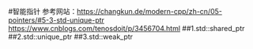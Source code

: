 <!--
 * @Author: LIU KANG
 * @Date: 2022-03-29 11:23:15
 * @LastEditors: LIU KANG
 * @LastEditTime: 2022-03-31 20:16:57
 * @FilePath: \CPPDemo\autoPtrDemo\autoPtr.md
 * @Description: 
 * 
 * Copyright (c) 2022 by 用户/公司名, All Rights Reserved. 
-->
#智能指针
参考网站：https://changkun.de/modern-cpp/zh-cn/05-pointers/#5-3-std-unique-ptr
https://www.cnblogs.com/tenosdoit/p/3456704.html
##1.std::shared_ptr
##2.std::unique_ptr
##3.std::weak_ptr
